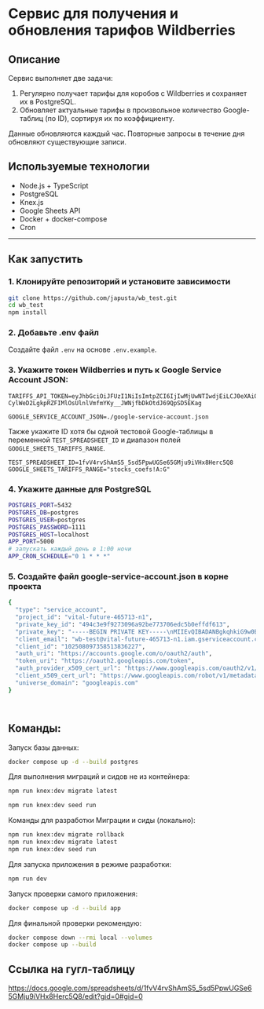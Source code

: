 # Сервис для получения и обновления тарифов Wildberries

## Описание

Сервис выполняет две задачи:

1. Регулярно получает тарифы для коробов с Wildberries и сохраняет их в PostgreSQL.
2. Обновляет актуальные тарифы в произвольное количество Google-таблиц (по ID), сортируя их по коэффициенту.

Данные обновляются каждый час. Повторные запросы в течение дня обновляют существующие записи.

## Используемые технологии

- Node.js + TypeScript
- PostgreSQL
- Knex.js
- Google Sheets API
- Docker + docker-compose
- Cron

---

## Как запустить

### 1. Клонируйте репозиторий и установите зависимости

```bash
git clone https://github.com/japusta/wb_test.git
cd wb_test
npm install
```

### 2. Добавьте .env файл
Создайте файл ```.env``` на основе ```.env.example```.

### 3. Укажите токен Wildberries и путь к Google Service Account JSON:

```
TARIFFS_API_TOKEN=eyJhbGciOiJFUzI1NiIsImtpZCI6IjIwMjUwNTIwdjEiLCJ0eXAiOiJKV1QifQ.eyJlbnQiOjEsImV4cCI6MTc2NTY3MDIyOSwiaWQiOiIwMTk3NmU0Yy1mZTgwLTc1NDAtODkyMi02NGE5ZWUzYTU4MzYiLCJpaWQiOjQ1OTExNjA5LCJvaWQiOjExMzA0NiwicyI6MTA3Mzc0MTgzMiwic2lkIjoiOTMyYzE3NmEtNTA4NS01YzZmLWJjMzMtNGU4NGNkZjU4ZDdlIiwidCI6ZmFsc2UsInVpZCI6NDU5MTE2MDl9.wDoH8FLdZu1049uPCmhx3UHaw28YJB-CylWeD2LgkpRZFIMlOsUlnlVmfmYKy__JWNjfbDkOtdJ69QpSD5EKag
```

```
GOOGLE_SERVICE_ACCOUNT_JSON=./google-service-account.json
```

Также укажите ID хотя бы одной тестовой Google-таблицы в переменной ```TEST_SPREADSHEET_ID``` и диапазон полей ```GOOGLE_SHEETS_TARIFFS_RANGE```.

```
TEST_SPREADSHEET_ID=1fvV4rvShAmS5_5sd5PpwUGSe65GMju9iVHx8Herc5Q8
GOOGLE_SHEETS_TARIFFS_RANGE="stocks_coefs!A:G"
```

### 4. Укажите данные для PostgreSQL

```bash
POSTGRES_PORT=5432
POSTGRES_DB=postgres
POSTGRES_USER=postgres
POSTGRES_PASSWORD=1111
POSTGRES_HOST=localhost
APP_PORT=5000
# запускать каждый день в 1:00 ночи
APP_CRON_SCHEDULE="0 1 * * *"
```

### 5. Создайте файл google-service-account.json в корне проекта

```bash
{
  "type": "service_account",
  "project_id": "vital-future-465713-n1",
  "private_key_id": "494c3e9f9273096a92be773706edc5b0effdf613",
  "private_key": "-----BEGIN PRIVATE KEY-----\nMIIEvQIBADANBgkqhkiG9w0BAQEFAASCBKcwggSjAgEAAoIBAQCthW7YBwrTdiwV\n1t9zNJFayx9KsiGz1CnkQXw5XVjrvfx0OJ55cnwNwtidCNF+aSUrVWbdkJNVPHCt\np6HUzyUmjQ8Je7TPfXs31l1YqyGGJfYasxGH3Yg/04sGcewBEoyG+vi8+eOjDKE3\nHWI/tfaPpkghsJfacA0IG5NUADQNjZphgMWaCiv71M42HC6i3P9vpmg5+f21s8O6\n8rorInanJ+qIhZCUDaWWI/TEpgEonqGmWZJ7ro5mM8JH1Ay5Ku06QkWfQxmfnlHE\nBfJVvADempHN75IbMHGoHwsMuQCKv4uw7/fKbKHd6mpfpX1IyUDrNQ/Tw4aDpwbc\n1D0lbzxtAgMBAAECggEAHAO0qVZ7uje0NuNtyH8Gb6LnHqtjMxIQIFytNmK6gjb2\nXPouJbvkyOD6EWJU1kSZ/mTHmoJmswZyx6qOf1nhLNftw1FwV+ZxoApxICli3HJh\nCR77d9S9lFZuNeBrIqIww3Md+P6cMJ0PoyMQk2ookDkfoKbO4XKhO/udvdxZiw1a\nsCK+DFvyR6N67FsXuMvVPbUfmunyX7AYs0s1hMx9vITuhYGVXBG2L4Rzm7kiTR7X\nRgWvxIMC4EUHul6KWxfEaUbHi5Ltg3NRFzWFkjuNCnYW02YRN4Yu4SzbKJCLiPFR\n+8yiIpD0aSv4GJ5YPpBerTKQTX/nyrmFc9N9p7RiqQKBgQDvh/THAJjMwQKjK/Ak\n7AQMlVYd8FrKJZb6dtbAX6usSFHHuUsD+PNJeIKNmnkEuBv1tH7aqiOxsKjj4Iic\nxzYURk92tHqROOA96bi9u9Otlp2fY8XcI6VRB9FNa3n2Qz3RrOXJjHS2gPGAfRvF\n0mM0BAH/rcAGpJi+O90WElpTGQKBgQC5c58dus07BSNpvRraBdSP+rtks5Hsbspv\ngXUk/Q6npoo8UxH0FvkV8GH6pwuzC1FlMjhCsso/2NCXqPu74Kd0OPc/DUYXDR9p\nne7BBB6+vhL4LGJGkMKN4CRoZjY8op23QTIPujy67ZHkMOHl8W1F1o26M2BVkcgo\nFyDp2DuSdQKBgA8hm4jmtMBagPwlzmnGrwrMdEA36sRSU5NG5pIIeSPM/b2MKvz5\nQQUnI7gmRfbSWpHO8SSHEvIqosCicn7U5smpF2P8SrHZ0fCXTyBNOTYCCbsD5n/d\nkJfp0oL9gxrXbJROQ8XTpZvR0W+4d4SrobCrgCTSqQrCYxPBXFoElsghAoGAJdVa\nrrv/Rn0j3lx/796koMLsG/0uVee8UMc+WM9vf/BP30KrNPrC0iD6PCJ8FojGkDiQ\nlbrX2/Kli2skAA4y21kLx8czd1xr/iYEIUhv5UXtpMeZPQAnUL5bbxj7E5+xQUOB\nrQe3gAMbckwuqbR5MHg27bexfYOCK/ub8Vj1vkkCgYEAio9BN00Kw0MRtUN6nDnL\nRIGfdox5GrH8w60jKr9hoYLG4JIiUakbkpqlmlfpE7m/DxwO+67sFXYjUJT3TLKX\n8H+C0fmycF7yZhnXZAcyRu8vrYobV59Tfu8v9kfEzY29QebpqaT9cfVhtsBUS9RX\nS8dr0YM/IPXdW0iZKhore+o=\n-----END PRIVATE KEY-----\n",
  "client_email": "wb-test@vital-future-465713-n1.iam.gserviceaccount.com",
  "client_id": "102508097358513836227",
  "auth_uri": "https://accounts.google.com/o/oauth2/auth",
  "token_uri": "https://oauth2.googleapis.com/token",
  "auth_provider_x509_cert_url": "https://www.googleapis.com/oauth2/v1/certs",
  "client_x509_cert_url": "https://www.googleapis.com/robot/v1/metadata/x509/wb-test%40vital-future-465713-n1.iam.gserviceaccount.com",
  "universe_domain": "googleapis.com"
}




```

## Команды:

Запуск базы данных:
```bash
docker compose up -d --build postgres
```

Для выполнения миграций и сидов не из контейнера:
```bash
npm run knex:dev migrate latest
```

```bash
npm run knex:dev seed run
```

Команды для разработки
Миграции и сиды (локально):
```bash
npm run knex:dev migrate rollback
npm run knex:dev migrate latest
npm run knex:dev seed run
```
Для запуска приложения в режиме разработки:
```bash
npm run dev
```

Запуск проверки самого приложения:
```bash
docker compose up -d --build app
```

Для финальной проверки рекомендую:
```bash
docker compose down --rmi local --volumes
docker compose up --build
```

## Ссылка на гугл-таблицу

https://docs.google.com/spreadsheets/d/1fvV4rvShAmS5_5sd5PpwUGSe65GMju9iVHx8Herc5Q8/edit?gid=0#gid=0
